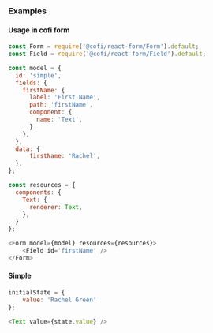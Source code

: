 <h3>Examples</h3>

<h4>Usage in cofi form</h4>

```javascript
const Form = require('@cofi/react-form/Form').default;
const Field = require('@cofi/react-form/Field').default;

const model = {
  id: 'simple',
  fields: {
    firstName: {
      label: 'First Name',
      path: 'firstName',
      component: {
        name: 'Text',
      }
    },
  },
  data: {
      firstName: 'Rachel', 
  },
};

const resources = {
  components: { 
    Text: {
      renderer: Text,
    }, 
  }
};

<Form model={model} resources={resources}>
    <Field id='firstName' />
</Form>
```

<h4>Simple</h4>

```javascript
initialState = { 
    value: 'Rachel Green'
};

<Text value={state.value} />
```
